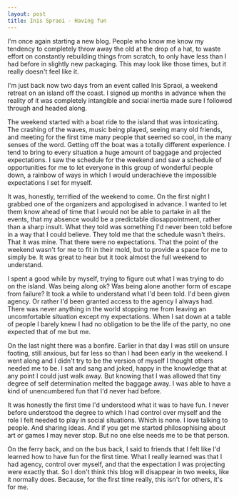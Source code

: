 ```yaml
---
layout: post
title: Inis Spraoi - Having fun
---
```


I'm once again starting a new blog. People who know me know my tendency to completely throw away the old at the drop of a hat, to waste effort on constantly rebuilding things from scratch, to only have less than I had before in slightly new packaging. This may look like those times, but it really doesn't feel like it.

I'm just back now two days from an event called Inis Spraoi, a weekend retreat on an island off the coast. I signed up months in advance when the reality of it was completely intangible and social inertia made sure I followed through and headed along.

The weekend started with a boat ride to the island that was intoxicating. The crashing of the waves, music being played, seeing many old friends, and meeting for the first time many people that seemed so cool, in the many senses of the word. Getting off the boat was a totally different experience. I tend to bring to every situation a huge amount of baggage and projected expectations. I saw the schedule for the weekend and saw a schedule of opportunities for me to let everyone in this group of wonderful people down, a rainbow of ways in which I would underachieve the impossible expectations I set for myself.

It was, honestly, terrified of the weekend to come. On the first night I grabbed one of the organizers and appologised in advance. I wanted to let them know ahead of time that I would not be able to partake in all the events, that my absence would be a predictable diosappointment, rather than a sharp insult. What they told was something I'd never been told before in a way that I could believe. They told me that the schedule wasn't theirs. That it was mine. That there were no expectations. That the point of the weekend wasn't for me to fit in their mold, but to provide a space for me to simply be. It was great to hear but it took almost the full weekend to understand.

I spent a good while by myself, trying to figure out what I was trying to do on the island. Was being along ok? Was being alone another form of escape from failure? It took a while to understand what I'd been told. I'd been given agency. Or rather I'd been granted access to the agency I always had. There was never anything in the world stopping me from leaving an uncomfortable situation except my expectations. When I sat down at a table of people I barely knew I had no obligation to be the life of the party, no one expected that of me but me.

On the last night there was a bonfire. Earlier in that day I was still on unsure footing, still anxious, but far less so than I had been early in the weekend. I went along and I didn't try to be the version of myself I thought others needed me to be. I sat and sang and joked, happy in the knowledge that at any point I could just walk away. But knowing that I was allowed that tiny degree of self determination melted the baggage away. I was able to have a kind of unencumbered fun that I'd never had before.

It was honestly the first time I'd understood what it was to have fun. I never before understood the degree to which I had control over myself and the role I felt needed to play in social situations. Which is none. I love talking to people. And sharing ideas. And if you get me started philosophising about art or games I may never stop. But no one else needs me to be that person.

On the ferry back, and on the bus back, I said to friends that I felt like I'd learned how to have fun for the first time. What I really learned was that I had agency, control over myself, and that the expectation I was projecting were exactly that. So I don't think this blog will disappear in two weeks, like it normally does. Because, for the first time really, this isn't for others, it's for me.
